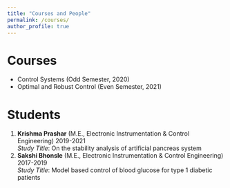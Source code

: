 ```yaml
---
title: "Courses and People"
permalink: /courses/
author_profile: true
---
```


Courses
=============================
* Control Systems (Odd Semester, 2020)
* Optimal and Robust Control (Even Semester, 2021)

Students
=============================
1. __Krishma Prashar__ (M.E., Electronic Instrumentation & Control Engineering) 2019-2021 <br/>
_Study Title_: On the stability analysis of artificial pancreas system
1. __Sakshi Bhonsle__ (M.E., Electronic Instrumentation & Control Engineering) 2017-2019 <br/>
_Study Title_: Model based control of blood glucose for type 1 diabetic patients 
